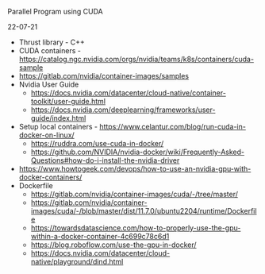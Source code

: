 Parallel Program using CUDA

22-07-21 
* Thrust library - C++
* CUDA containers - https://catalog.ngc.nvidia.com/orgs/nvidia/teams/k8s/containers/cuda-sample 
* https://gitlab.com/nvidia/container-images/samples
* Nvidia User Guide
    * https://docs.nvidia.com/datacenter/cloud-native/container-toolkit/user-guide.html
    * https://docs.nvidia.com/deeplearning/frameworks/user-guide/index.html
* Setup local containers - https://www.celantur.com/blog/run-cuda-in-docker-on-linux/
    * https://ruddra.com/use-cuda-in-docker/
    * https://github.com/NVIDIA/nvidia-docker/wiki/Frequently-Asked-Questions#how-do-i-install-the-nvidia-driver
* https://www.howtogeek.com/devops/how-to-use-an-nvidia-gpu-with-docker-containers/
* Dockerfile
    * https://gitlab.com/nvidia/container-images/cuda/-/tree/master/
    * https://gitlab.com/nvidia/container-images/cuda/-/blob/master/dist/11.7.0/ubuntu2204/runtime/Dockerfile
    * https://towardsdatascience.com/how-to-properly-use-the-gpu-within-a-docker-container-4c699c78c6d1
    * https://blog.roboflow.com/use-the-gpu-in-docker/
    * https://docs.nvidia.com/datacenter/cloud-native/playground/dind.html

